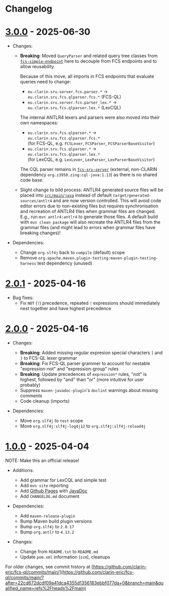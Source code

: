 # Changelog

# [3.0.0](https://github.com/clarin-eric/fcs-simple-endpoint/releases/tag/FCS-QL-2.0.1) - 2025-06-30

- Changes:
  - **Breaking**: Moved `QueryParser` and related query tree classes from [`fcs-simple-endpoint`](https://github.com/clarin-eric/fcs-simple-endpoint) here to decouple from FCS endpoints and to allow reusability.

    Because of this move, all imports in FCS endpoints that evaluate queries need to change:
    - `eu.clarin.sru.server.fcs.parser.*` → `eu.clarin.sru.fcs.qlparser.fcs.*` (FCS-QL)
    - `eu.clarin.sru.server.fcs.parser_lex.*` → `eu.clarin.sru.fcs.qlparser.lex.*` (LexCQL)

    The internal ANTLR4 lexers and parsers were also moved into their own namespaces:
    - `eu.clarin.sru.fcs.qlparser.*` → `eu.clarin.sru.fcs.qlparser.fcs.*`  
      (for FCS-QL, e.g. `FCSLexer`, `FCSParser`, `FCSParserBaseVisitor`)
    - `eu.clarin.sru.fcs.qlparser.*` → `eu.clarin.sru.fcs.qlparser.lex.*`  
      (for LexCQL, e.g. `LexLexer`, `LexParser`, `LexParserBaseVisitor`)

    The CQL parser remains in [`fcs-sru-server`](https://github.com/clarin-eric/fcs-sru-server) (external, non-CLARIN dependency `org.z3950.zing:cql-java:1.13`) as there is no shared code base.
  - Slight change to bild process: ANTLR4 generated source files will be placed into [`src/main/java`](src/main/java/) instead of default `target/generated-sources/antlr4` and are now version controlled. This will avoid code editor errors due to non-existing files but requires synchronisation and recreation of ANTLR4 files when grammar files are changed. E.g., run `mvn antlr4:antlr4` to generate those files. A default build with `mvn clean package` will also recreate the ANTLR4 files from the grammar files (and might lead to errors when grammar files have breaking changes)!

- Dependencies:
  - Change `org.slf4j` back to `compile` (default) scope
  - Remove `org.apache.maven.plugin-testing:maven-plugin-testing-harness` test dependency (unused)

# [2.0.1](https://github.com/clarin-eric/fcs-simple-endpoint/releases/tag/FCS-QL-2.0.1) - 2025-04-16

- Bug fixes:
  - Fix `NOT` (`!`) precedence, repeated `!` expressions should immediately nest together and have highest precedence

# [2.0.0](https://github.com/clarin-eric/fcs-simple-endpoint/releases/tag/FCS-QL-2.0.0) - 2025-04-16

- Changes:
  - **Breaking**: Added missing regular expresion special characters `]` and `}` to FCS-QL lexer grammar
  - **Breaking**: Fix FCS-QL parser grammer to account for nestable "expression-not" and "expression-group" rules
  - **Breaking**: Update precedences of `expression*` rules, "not" is highest, followed by "and" than "or" (more intuitive for user probably)
  - Suppress `maven-javadoc-plugin`'s `doclint` warnings about missing comments
  - Code cleanup (imports)

- Dependencies:
  - Move `org.slf4j` to `test` scope
  - Move `org.slf4j:slf4j-log4j12` to `org.slf4j:slf4j-reload4j`

# [1.0.0](https://github.com/clarin-eric/fcs-simple-endpoint/releases/tag/FCS-QL-1.0.0) - 2025-04-04

NOTE: Make this an official release!

- Additions:
  - Add grammar for LexCQL and simple test
  - Add `mvn site` reporting
  - Add [Github Pages](https://clarin-eric.github.io/fcs-ql/) with [JavaDoc](https://clarin-eric.github.io/fcs-ql/project-reports.html)
  - Add `CHANGELOG.md` document

- Dependencies:
  - Add `maven-release-plugin`
  - Bump Maven build plugin versions
  - Bump `org.slf4j` to `2.0.17`
  - Bump `org.antlr` to `4.13.2`

- Changes:
  - Change from `README.txt` to `README.md`
  - Update `pom.xml` information (`scm`), cleanups

For older changes, see commit history at [https://github.com/clarin-eric/fcs-ql/commits/main/](https://github.com/clarin-eric/fcs-ql/commits/main/?after=22cd672dcdf09a41dca4355d1356183ebbf077da+0&branch=main&qualified_name=refs%2Fheads%2Fmain)
